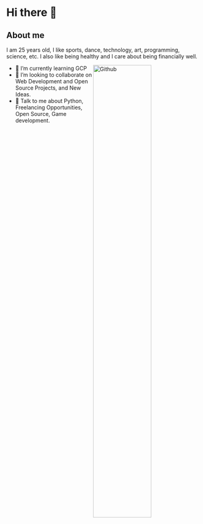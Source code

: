 # Hi there 👋

## About me
I am 25 years old, I like sports, dance, technology, art, programming, science, etc. I also like being healthy and I care about being financially well.



<img width="55%" align="right" alt="Github" src="https://github.githubassets.com/assets/profile-first-pr-dark-bc160471dcac.svg" />

- 🌱 I’m currently learning GCP
- 👯 I’m looking to collaborate on Web Development and Open Source Projects, and New Ideas.
- 💬 Talk to me about Python, Freelancing Opportunities, Open Source, Game development.
